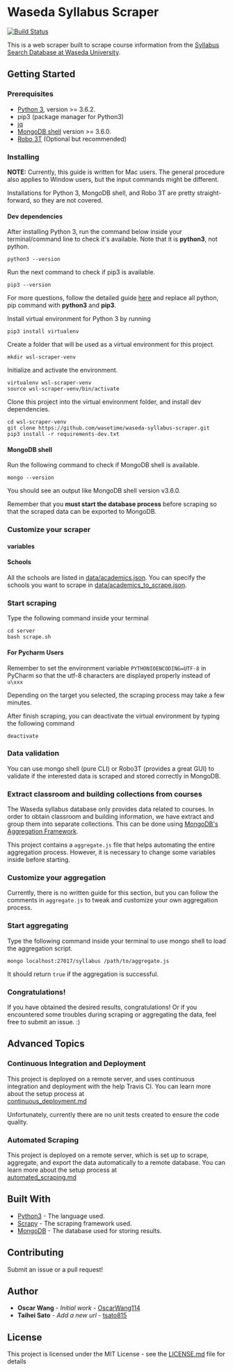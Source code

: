 # Waseda Syllabus Scraper

[![Build Status](https://travis-ci.com/wasedatime/waseda-syllabus-scraper.svg?branch=master)](https://travis-ci.com/wasedatime/waseda-syllabus-scraper)

This is a web scraper built to scrape course information from the [Syllabus Search Database at Waseda University](https://www.wsl.waseda.jp/syllabus/JAA101.php?pLng=en).

## Getting Started

### Prerequisites

* [Python 3](https://www.python.org/downloads/), version >= 3.6.2.
* pip3 (package manager for Python3)
* [jq](https://stedolan.github.io/jq/download/)
* [MongoDB shell](https://docs.mongodb.com/getting-started/shell/installation/) version >= 3.6.0.
* [Robo 3T](https://robomongo.org/) (Optional but recommended)

### Installing

**NOTE:** Currently, this guide is written for Mac users. The general procedure also applies to Window users, but the input commands might be different.

Installations for Python 3, MongoDB shell, and Robo 3T are pretty straight-forward, so they are not covered.

#### Dev dependencies

After installing Python 3, run the command below inside your terminal/command line to check it's available. Note that it is **python3**, not python.

```
python3 --version
```

Run the next command to check if pip3 is available.

```
pip3 --version
```

For more questions, follow the detailed guide [here](https://packaging.python.org/tutorials/installing-packages/) and replace all python, pip command with **python3** and **pip3**.

Install virtual environment for Python 3 by running

```
pip3 install virtualenv
```

Create a folder that will be used as a virtual environment for this project.

```
mkdir wsl-scraper-venv
```

Initialize and activate the environment.

```
virtualenv wsl-scraper-venv
source wsl-scraper-venv/bin/activate
```

Clone this project into the virtual environment folder, and install dev dependencies.

```
cd wsl-scraper-venv
git clone https://github.com/wasetime/waseda-syllabus-scraper.git
pip3 install -r requirements-dev.txt
```

#### MongoDB shell

Run the following command to check if MongoDB shell is available.

```
mongo --version
```

You should see an output like MongoDB shell version v3.6.0.

Remember that you **must start the database process** before scraping so that the scraped data can be exported to MongoDB.


### Customize your scraper

#### variables

#### Schools

All the schools are listed in [data/academics.json](data/academics.json).
You can specify the schools you want to scrape in [data/academics_to_scrape.json](data/academics_to_scrape.json).


### Start scraping

Type the following command inside your terminal

```
cd server
bash scrape.sh
```

#### For Pycharm Users

Remember to set the environment variable `PYTHONIOENCODING=UTF-8` in PyCharm so that 
the utf-8 characters are displayed properly instead of `u\xxx`

Depending on the target you selected,
the scraping process may take a few minutes.

After finish scraping, you can deactivate the virtual environment by typing the following command

```
deactivate
```

### Data validation

You can use mongo shell (pure CLI) or Robo3T (provides a great GUI) to validate if the interested data is scraped and stored correctly in MongoDB.

### Extract classroom and building collections from courses

The Waseda syllabus database only provides data related to courses. In order to obtain classroom and building information, we have extract and group them into separate collections. This can be done using [MongoDB's Aggregation Framework](https://docs.mongodb.com/manual/aggregation/).

This project contains a `aggregate.js` file that helps automating the entire aggregation process. However, it is necessary to change some variables inside before starting.

### Customize your aggregation

Currently, there is no written guide for this section, but you can follow the comments in `aggregate.js` to tweak and customize your own aggregation process.

### Start aggregating

Type the following command inside your terminal to use mongo shell to load the aggregation script.

```
mongo localhost:27017/syllabus /path/to/aggregate.js
```

It should return `true` if the aggregation is successful.

### Congratulations!

If you have obtained the desired results, congratulations! Or
if you encountered some troubles during scraping or aggregating the data, feel free to submit an issue. :)

## Advanced Topics

### Continuous Integration and Deployment

This project is deployed on a remote server, and uses continuous integration and deployment 
with the help Travis CI. You can learn more about the setup process at  
[continuous_deployment.md](docs/continuous_deployment.md)

Unfortunately, currently there are no unit tests
created to ensure the code quality.

### Automated Scraping

This project is deployed on a remote server, which is set up to scrape,
aggregate, and export the data automatically to a remote database.
You can learn more about the setup process at  
[automated_scraping.md](docs/automated_scraping.md)


## Built With

* [Python3](https://www.python.org/) - The language used.
* [Scrapy](https://scrapy.org/) - The scraping framework used.
* [MongoDB](https://www.mongodb.com/) - The database used for storing results.

## Contributing

Submit an issue or a pull request!

## Author

* **Oscar Wang** - _Initial work_ - [OscarWang114](https://github.com/OscarWang114)
* **Taihei Sato** - _Add a new url_ - [tsato815](https://github.com/tsato815)

## License

This project is licensed under the MIT License - see the [LICENSE.md](LICENSE.md) file for details
